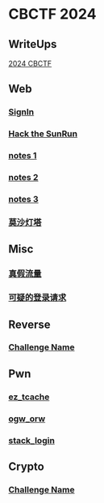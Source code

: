 # CBCTF 2024
## WriteUps
[2024 CBCTF](https://github.com/0RAYS/2024-CBCTF/tree/main/WriteUps)

## Web
### [SignIn](https://github.com/0RAYS/2024-CBCTF/tree/main/Web/Signin)
### [Hack the SunRun](https://github.com/0RAYS/2024-CBCTF/tree/main/Web/hack%20the%20SunRun)
### [notes 1](https://github.com/0RAYS/2024-CBCTF/tree/main/Web/notes%201/)
### [notes 2](https://github.com/0RAYS/2024-CBCTF/tree/main/Web/notes%202)
### [notes 3](https://github.com/0RAYS/2024-CBCTF/tree/main/Web/notes%203)
### [莫沙灯塔](https://github.com/0RAYS/2024-CBCTF/tree/main/Web/MoShaDengTa)
## Misc
### [真假流量](https://github.com/0RAYS/CBCTF-attachments-Template/tree/main/Misc/%E7%9C%9F%E5%81%87%E6%B5%81%E9%87%8F)
### [可疑的登录请求](https://github.com/0RAYS/CBCTF-attachments-Template/tree/main/Misc/%E5%8F%AF%E7%96%91%E7%9A%84%E7%99%BB%E5%BD%95%E8%AF%B7%E6%B1%82)
## Reverse
### [Challenge Name](https://github.com/0RAYS/CBCTF-attachments-Template/tree/main/Reverse/Challenge%20Name)
## Pwn
### [ez_tcache](https://github.com/0RAYS/CBCTF-attachments-Template/tree/main/Pwn/ez_tcache)
### [ogw_orw](https://github.com/0RAYS/CBCTF-attachments-Template/tree/main/Pwn/ogw_orw)
### [stack_login](https://github.com/0RAYS/CBCTF-attachments-Template/tree/main/Pwn/stack_login)
## Crypto
### [Challenge Name](https://github.com/0RAYS/CBCTF-attachments-Template/tree/main/Crypto/Challenge%20Name)
